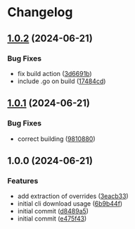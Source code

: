 # Changelog

## [1.0.2](https://github.com/AnthonyPorthouse/mr-packer/compare/v1.0.1...v1.0.2) (2024-06-21)


### Bug Fixes

* fix build action ([3d6691b](https://github.com/AnthonyPorthouse/mr-packer/commit/3d6691b857dd81fc5a55f1a6e0a22f4f89838029))
* include .go on build ([17484cd](https://github.com/AnthonyPorthouse/mr-packer/commit/17484cd85819af424b1fa072f28d857d29361680))

## [1.0.1](https://github.com/AnthonyPorthouse/mr-packer/compare/v1.0.0...v1.0.1) (2024-06-21)


### Bug Fixes

* correct building ([9810880](https://github.com/AnthonyPorthouse/mr-packer/commit/9810880a4c5921fb0dcfb7ed27435f68e1f65473))

## 1.0.0 (2024-06-21)


### Features

* add extraction of overrides ([3eacb33](https://github.com/AnthonyPorthouse/mr-packer/commit/3eacb3320e6c5e80adb480f1ef77ffb1359a403d))
* initial cli download usage ([6b9b44f](https://github.com/AnthonyPorthouse/mr-packer/commit/6b9b44f25ccb88f0d427efbd3e77abc104cc579a))
* initial commit ([d8489a5](https://github.com/AnthonyPorthouse/mr-packer/commit/d8489a54b241a2e769c5b84a584aecd099470b4d))
* initial commit ([e475f43](https://github.com/AnthonyPorthouse/mr-packer/commit/e475f431f0160ac755df59d8467dd3755ff5f5c7))
